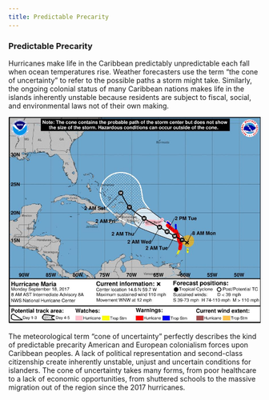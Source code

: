 ```yaml
---
title: Predictable Precarity
---
```


### Predictable Precarity

Hurricanes make life in the Caribbean predictably unpredictable each fall when ocean temperatures rise. Weather forecasters use the term “the cone of uncertainty” to refer to the possible paths a storm might take. Similarly, the ongoing colonial status of many Caribbean nations makes life in the islands inherently unstable because residents are subject to fiscal, social, and environmental laws not of their own making.

![A NOAA trajectory prediction map for hurricane Maria featuring its cone of uncertainty](../assets/images/cone-of-uncertainty.jpeg)

The meteorological term “cone of uncertainty” perfectly describes the kind of predictable precarity American and European colonialism forces upon Caribbean peoples. A lack of political representation and second-class citizenship create inherently unstable, unjust and uncertain conditions for islanders. The cone of uncertainty takes many forms, from poor healthcare to a lack of economic opportunities, from shuttered schools to the massive migration out of the region since the 2017 hurricanes. 
